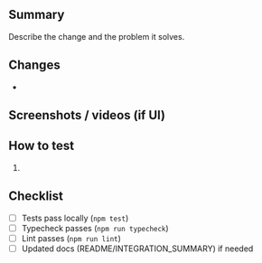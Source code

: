 ## Summary

Describe the change and the problem it solves.

## Changes

-

## Screenshots / videos (if UI)

## How to test

1.

## Checklist

- [ ] Tests pass locally (`npm test`)
- [ ] Typecheck passes (`npm run typecheck`)
- [ ] Lint passes (`npm run lint`)
- [ ] Updated docs (README/INTEGRATION_SUMMARY) if needed
